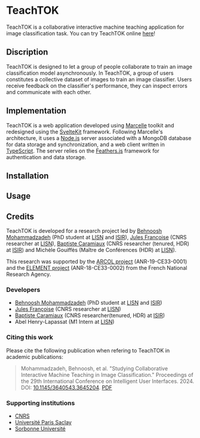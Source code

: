 # TeachTOK
TeachTOK is a collaborative interactive machine teaching application for image classification task. You can try TeachTOK online [here](https://teachtok.marcelle.dev/)!


## Discription
TeachTOK is designed to let a group of people collaborate to train an image classification model asynchronously. In TeachTOK, a group of users constitutes a collective dataset of images to train an image classifier. Users receive feedback on the classifier's performance, they can inspect errors and communicate with each other. 

## Implementation 
TeachTOK is a web application developed using [Marcelle](https://marcelle.dev/) toolkit and redesigned using the [SvelteKit](https://svelte.dev/) framework. Following Marcelle's architecture, it uses a [Node.js](https://nodejs.org/en/) server associated with a MongoDB database for data storage and synchronization, and a web client written in [TypeScript](https://www.typescriptlang.org/). The server relies on the [Feathers.js](https://feathersjs.com/) framework for authentication and data storage. 

## Installation

## Usage

## Credits
TeachTOK is developed for a research project led by [Behnoosh Mohammadzadeh](https://behnoosh-mohammadzadeh.com/) (PhD student at [LISN](https://www.lisn.upsaclay.fr/) and [ISIR](https://hci.isir.upmc.fr/)), [Jules Françoise](https://www.julesfrancoise.com/) (CNRS researcher at [LISN](https://www.lisn.upsaclay.fr/)), [Baptiste Caramiaux](https://baptistecaramiaux.com/) (CNRS researcher (tenured, HDR) at [ISIR](https://hci.isir.upmc.fr/)) and Michèle Gouiffès (Maître de Conférences (HDR) at [LISN](https://www.lisn.upsaclay.fr/)).

This research was supported by the [ARCOL project](https://arcol.isir.upmc.fr/) (ANR-19-CE33-0001) and the [ELEMENT project](https://element-project.ircam.fr/) (ANR-18-CE33-0002) from the French National Research Agency.

### Developers
- [Behnoosh Mohammadzadeh](https://behnoosh-mohammadzadeh.com/) (PhD student at [LISN](https://www.lisn.upsaclay.fr/) and [ISIR](https://hci.isir.upmc.fr/))
- [Jules Françoise](https://www.julesfrancoise.com/) (CNRS researcher at [LISN](https://www.lisn.upsaclay.fr/))
- [Baptiste Caramiaux](https://baptistecaramiaux.com/) (CNRS researcher(tenured, HDR) at [ISIR](https://hci.isir.upmc.fr/))
- Abel Henry-Lapassat (M1 Intern at [LISN](https://www.lisn.upsaclay.fr/))

### Citing this work

Please cite the following publication when refering to TeachTOK in academic publications:

> Mohammadzadeh, Behnoosh, et al. "Studying Collaborative Interactive Machine Teaching in Image Classification." Proceedings of the 29th International Conference on Intelligent User Interfaces. 2024. DOI: [10.1145/3640543.3645204](https://doi.org/10.1145/3640543.3645204). [PDF](https://hal.science/hal-04535375v1/document)

### Supporting institutions

- [CNRS](https://www.cnrs.fr)
- [Université Paris Saclay](https://www.universite-paris-saclay.fr/)
- [Sorbonne Université](https://www.sorbonne-universite.fr/)
